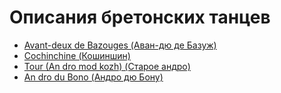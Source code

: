 Описания бретонских танцев
==========================

- [Avant-deux de Bazouges (Аван-дю де Базуж)](avant-deux-de-bazouges.md)
- [Cochinchine (Кошиншин)](cochinchine.md)
- [Tour (An dro mod kozh) (Старое андро)](tour-an-dro-mod-kozh.md)
- [An dro du Bono (Андро дю Бону)](an-dro-du-bono.md)
